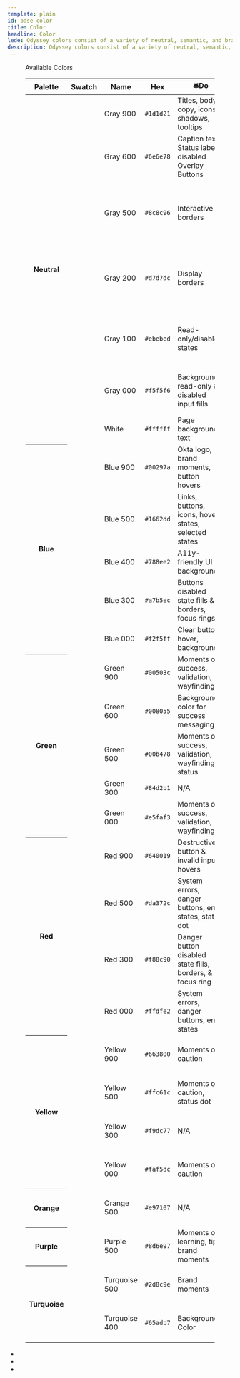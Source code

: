 ```yaml
---
template: plain
id: base-color
title: Color
headline: Color
lede: Odyssey colors consist of a variety of neutral, semantic, and brand values used in all UIs for utmost clarity and readability.
description: Odyssey colors consist of a variety of neutral, semantic, and brand values used in all UIs for utmost clarity and readability.
---
```


<figure class="ods-table--figure">
  <figcaption class="ods-table--figcaption">
    Available Colors
  </figcaption>
  <table class="ods-table">
    <thead>
      <tr>
        <th scope="column">Palette</th>
        <th scope="column">Swatch</th>
        <th scope="column">Name</th>
        <th scope="column">Hex</th>
        <th scope="column"><span class="sample--emoji" aria-hidden="true">🛎️</span>Do</th>
        <th scope="column"><span class="sample--emoji" aria-hidden="true">🚫</span>Don't</th>
      </tr>
    </thead>
    <tbody>
      <tr>
        <th scope="row" rowspan="7">
          Neutral
        </th>
        <td class="is-sample-table-swatch">
          <span class="sample-color sample-color--gray-900"></span>
        </td>
        <td class="is-sample-table-token">
          Gray 900
        </td>
        <td>
          <code>#1d1d21</code>
        </td>
        <td>
          Titles, body copy, icons, shadows, tooltips
        </td>
        <td>
          Background colors, buttons, strokes
        </td>
      </tr>
      <tr>
        <td class="is-sample-table-swatch">
          <span class="sample-color sample-color--gray-600"></span>
        </td>
        <td class="is-sample-table-token">
          Gray 600
        </td>
        <td>
          <code>#6e6e78</code>
        </td>
        <td>
          Caption text, Status label, disabled Overlay Buttons
        </td>
        <td>
          Titles, body copy, borders, icons
        </td>
      </tr>
      <tr>
        <td class="is-sample-table-swatch">
          <span class="sample-color sample-color--gray-500"></span>
        </td>
        <td class="is-sample-table-token">
          Gray 500
        </td>
        <td>
          <code>#8c8c96</code>
        </td>
        <td>
          Interactive UI borders
        </td>
        <td>
          Non-interactive borders, titles, body copy, borders, icons
        </td>
      </tr>
      <tr>
        <td class="is-sample-table-swatch">
          <span class="sample-color sample-color--gray-200"></span>
        </td>
        <td class="is-sample-table-token">
          Gray 200
        </td>
        <td>
          <code>#d7d7dc</code>
        </td>
        <td>
          Display borders
        </td>
        <td>
          Interactive UI borders, background colors, buttons, titles, body copy
        </td>
      </tr>
      <tr>
        <td class="is-sample-table-swatch">
          <span class="sample-color sample-color--gray-100"></span>
        </td>
        <td class="is-sample-table-token">
          Gray 100
        </td>
        <td>
          <code>#ebebed</code>
        </td>
        <td>
          Read-only/disabled states
        </td>
        <td>
          Background colors, borders, buttons, titles, body copy
        </td>
      </tr>
      <tr>
        <td class="is-sample-table-swatch">
          <span class="sample-color sample-color--gray-000"></span>
        </td>
        <td class="is-sample-table-token">
          Gray 000
        </td>
        <td>
          <code>#f5f5f6</code>
        </td>
        <td>
          Backgrounds, read-only & disabled input fills
        </td>
        <td>
          Buttons, borders, titles, body copy, borders
        </td>
      </tr>
      <tr>
        <td class="is-sample-table-swatch">
          <span class="sample-color sample-color--white"></span>
        </td>
        <td class="is-sample-table-token">
          White
        </td>
        <td>
          <code>#ffffff</code>
        </td>
        <td>
          Page backgrounds, text
        </td>
        <td>
          Titles, body copy
        </td>
      </tr>
      <tr>
        <th scope="row" rowspan="5">
          Blue
        </th>
        <td class="is-sample-table-swatch">
          <span class="sample-color sample-color--blue-900"></span>
        </td>
        <td class="is-sample-table-token">
          Blue 900
        </td>
        <td>
          <code>#00297a</code>
        </td>
        <td>
          Okta logo, brand moments, button hovers
        </td>
        <td>
          Plain text
        </td>
      </tr>
      <tr>
        <td class="is-sample-table-swatch">
          <span class="sample-color sample-color--blue-500"></span>
        </td>
        <td class="is-sample-table-token">
          Blue 500
        </td>
        <td>
          <code>#1662dd</code>
        </td>
        <td>
          Links, buttons, icons, hover states, selected states
        </td>
        <td>
          Non-interactive UI
        </td>
      </tr>
      <tr>
        <td class="is-sample-table-swatch">
          <span class="sample-color sample-color--blue-400"></span>
        </td>
        <td class="is-sample-table-token">
          Blue 400
        </td>
        <td>
          <code>#788ee2</code>
        </td>
        <td>
          A11y-friendly UI backgrounds
        </td>
        <td>
          N/A
        </td>
      </tr>
      <tr>
        <td class="is-sample-table-swatch">
          <span class="sample-color sample-color--blue-300"></span>
        </td>
        <td class="is-sample-table-token">
          Blue 300
        </td>
        <td>
          <code>#a7b5ec</code>
        </td>
        <td>
          Buttons disabled state fills & borders, focus rings
        </td>
        <td>
          N/A
        </td>
      </tr>
      <tr>
        <td class="is-sample-table-swatch">
          <span class="sample-color sample-color--blue-000"></span>
        </td>
        <td class="is-sample-table-token">
          Blue 000
        </td>
        <td>
          <code>#f2f5ff</code>
        </td>
        <td>
          Clear button hover, backgrounds
        </td>
        <td>
          N/A
        </td>
      </tr>
      <tr>
        <th scope="row" rowspan="5">
          Green
        </th>
        <td class="is-sample-table-swatch">
          <span class="sample-color sample-color--green-900"></span>
        </td>
        <td class="is-sample-table-token">
          Green 900
        </td>
        <td>
          <code>#00503c</code>
        </td>
        <td>
          Moments of success, validation, wayfinding
        </td>
        <td>
          N/A
        </td>
      </tr>
      <tr>
        <td class="is-sample-table-swatch">
          <span class="sample-color sample-color--green-600"></span>
        </td>
        <td class="is-sample-table-token">
          Green 600
        </td>
        <td>
          <code>#008055</code>
        </td>
        <td>
          Background color for success messaging
        </td>
        <td>
          Headlines, body copy, fail states, buttons
        </td>
      </tr>
      <tr>
        <td class="is-sample-table-swatch">
          <span class="sample-color sample-color--green-500"></span>
        </td>
        <td class="is-sample-table-token">
          Green 500
        </td>
        <td>
          <code>#00b478</code>
        </td>
        <td>
          Moments of success, validation, wayfinding, status
        </td>
        <td>
          Headlines, body copy, fail states, buttons
        </td>
      </tr>
      <tr>
        <td class="is-sample-table-swatch">
          <span class="sample-color sample-color--green-300"></span>
        </td>
        <td class="is-sample-table-token">
          Green 300
        </td>
        <td>
          <code>#84d2b1</code>
        </td>
        <td>
          N/A
        </td>
        <td>
          N/A
        </td>
      </tr>
      <tr>
        <td class="is-sample-table-swatch">
          <span class="sample-color sample-color--green-000"></span>
        </td>
        <td class="is-sample-table-token">
          Green 000
        </td>
        <td>
          <code>#e5faf3</code>
        </td>
        <td>
          Moments of success, validation, wayfinding
        </td>
        <td>
          N/A
        </td>
      </tr>
      <tr>
        <th scope="row" rowspan="4">
          Red
        </th>
        <td class="is-sample-table-swatch">
          <span class="sample-color sample-color--red-900"></span>
        </td>
        <td class="is-sample-table-token">
          Red 900
        </td>
        <td>
          <code>#640019</code>
        </td>
        <td>
          Destructive button & invalid input hovers
        </td>
        <td>
          N/A
        </td>
      </tr>
      <tr>
        <td class="is-sample-table-swatch">
          <span class="sample-color sample-color--red-500"></span>
        </td>
        <td class="is-sample-table-token">
          Red 500
        </td>
        <td>
          <code>#da372c</code>
        </td>
        <td>
          System errors, danger buttons, error states, status dot
        </td>
        <td>
          N/A
        </td>
      </tr>
      <tr>
        <td class="is-sample-table-swatch">
          <span class="sample-color sample-color--red-300"></span>
        </td>
        <td class="is-sample-table-token">
          Red 300
        </td>
        <td>
          <code>#f88c90</code>
        </td>
        <td>
          Danger button disabled state fills, borders, & focus ring
        </td>
        <td>
          N/A
        </td>
      </tr>
      <tr>
        <td class="is-sample-table-swatch">
          <span class="sample-color sample-color--red-000"></span>
        </td>
        <td class="is-sample-table-token">
          Red 000
        </td>
        <td>
          <code>#ffdfe2</code>
        </td>
        <td>
          System errors, danger buttons, error states
        </td>
        <td>
          Headlines, body copy, links, buttons
        </td>
      </tr>
      <tr>
        <th scope="row" rowspan="4">
          Yellow
        </th>
        <td class="is-sample-table-swatch">
          <span class="sample-color sample-color--yellow-900"></span>
        </td>
        <td class="is-sample-table-token">
          Yellow 900
        </td>
        <td>
          <code>#663800</code>
        </td>
        <td>
          Moments of caution
        </td>
        <td>
          Headlines, body copy, links, buttons
        </td>
      </tr>
      <tr>
        <td class="is-sample-table-swatch">
          <span class="sample-color sample-color--yellow-500"></span>
        </td>
        <td class="is-sample-table-token">
          Yellow 500
        </td>
        <td>
          <code>#ffc61c</code>
        </td>
        <td>
          Moments of caution, status dot
        </td>
        <td>
          Headlines, body copy, links, buttons
        </td>
      </tr>
      <tr>
        <td class="is-sample-table-swatch">
          <span class="sample-color sample-color--yellow-300"></span>
        </td>
        <td class="is-sample-table-token">
          Yellow 300
        </td>
        <td>
          <code>#f9dc77</code>
        </td>
        <td>
          N/A
        </td>
        <td>
          Headlines, body copy, links, buttons
        </td>
      </tr>
      <tr>
        <td class="is-sample-table-swatch">
          <span class="sample-color sample-color--yellow-000"></span>
        </td>
        <td class="is-sample-table-token">
          Yellow 000
        </td>
        <td>
          <code>#faf5dc</code>
        </td>
        <td>
          Moments of caution
        </td>
        <td>
          Headlines, body copy, links, buttons
        </td>
      </tr>
      <tr>
        <th scope="row" rowspan="1">
          Orange
        </th>
        <td class="is-sample-table-swatch">
          <span class="sample-color sample-color--orange-500"></span>
        </td>
        <td class="is-sample-table-token">
          Orange 500
        </td>
        <td>
          <code>#e97107</code>
        </td>
        <td>
          N/A
        </td>
        <td>
          Headlines, body copy, links, buttons
        </td>
      </tr>
      <tr>
        <th scope="row" rowspan="1">
          Purple
        </th>
        <td class="is-sample-table-swatch">
          <span class="sample-color sample-color--purple-500"></span>
        </td>
        <td class="is-sample-table-token">
          Purple 500
        </td>
        <td>
          <code>#8d6e97</code>
        </td>
        <td>
          Moments of learning, tips, brand moments
        </td>
        <td>
          Headlines, body copy, links, buttons
        </td>
      </tr>
      <tr>
        <th scope="row" rowspan="2">
          Turquoise
        </th>
        <td class="is-sample-table-swatch">
          <span class="sample-color sample-color--turquoise-500"></span>
        </td>
        <td class="is-sample-table-token">
          Turquoise 500
        </td>
        <td>
          <code>#2d8c9e</code>
        </td>
        <td>
          Brand moments
        </td>
        <td>
          Headlines, body copy, links, buttons
        </td>
      </tr>
      <tr>
        <td class="is-sample-table-swatch">
          <span class="sample-color sample-color--turquoise-400"></span>
        </td>
        <td class="is-sample-table-token">
          Turquoise 400
        </td>
        <td>
          <code>#65adb7</code>
        </td>
        <td>
          Background Color
        </td>
        <td>
          Headlines, body copy, links, buttons
        </td>
      </tr>
    </tbody>
  </table>
</figure>

<ul class="sample--color-list">
  <li class="sample--color is-sample-purple-500"></li>
  <li class="sample--color is-sample-turquoise-500"></li>
  <li class="sample--color is-sample-orange-500"></li>
</ul>
